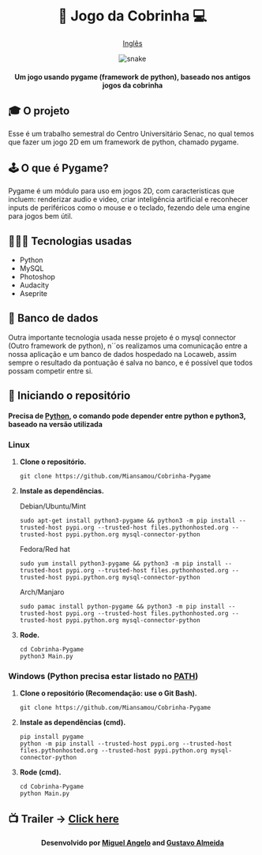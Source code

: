 <div align="center">

  <h1>🐍 Jogo da Cobrinha 💻</h1>
  
  [Inglês](https://github.com/Miansamou/Cobrinha-Pygame/blob/master/README.md)
  
  ![snake](https://i.pinimg.com/originals/5b/6d/32/5b6d328e9b60ec558b4b3b0ae29f60b6.jpg)
  
  <h4>Um jogo usando pygame (framework de python), baseado nos antigos jogos da cobrinha</h4>
  
</div>

## 🎓 O projeto
Esse é um trabalho semestral do Centro Universitário Senac, no qual temos que fazer um jogo 2D em um framework de python, chamado pygame.

## 🕹️ O que é Pygame?
Pygame é um módulo para uso em jogos 2D, com caracteristicas que incluem: renderizar audio e video, criar inteligência artificial e reconhecer inputs de periféricos como o mouse e o teclado, fezendo dele uma engine para jogos bem útil.

## 👨🏽‍💻 Tecnologias usadas

* Python
* MySQL
* Photoshop
* Audacity
* Aseprite

## 📂 Banco de dados
Outra importante tecnologia usada nesse projeto é o mysql connector (Outro framework de python), n´´os realizamos uma comunicação entre a nossa aplicação e um banco de dados hospedado na Locaweb, assim sempre o resultado da pontuação é salva no banco, e é possível que todos possam competir entre si.

## 👾 Iniciando o repositório 

#### Precisa de [Python](https://www.python.org), o comando pode depender entre python e python3, baseado na versão utilizada

### Linux

1.  **Clone o repositório.**

    ```shell
    git clone https://github.com/Miansamou/Cobrinha-Pygame
    ```
    
2.  **Instale as dependências.**

    Debian/Ubuntu/Mint

    ```shell
    sudo apt-get install python3-pygame && python3 -m pip install --trusted-host pypi.org --trusted-host files.pythonhosted.org --trusted-host pypi.python.org mysql-connector-python
    ```
    
    Fedora/Red hat

    ```shell
    sudo yum install python3-pygame && python3 -m pip install --trusted-host pypi.org --trusted-host files.pythonhosted.org --trusted-host pypi.python.org mysql-connector-python
    ```
    
    Arch/Manjaro

    ```shell
    sudo pamac install python-pygame && python3 -m pip install --trusted-host pypi.org --trusted-host files.pythonhosted.org --trusted-host pypi.python.org mysql-connector-python
    ```
    
3.  **Rode.**

    ```shell
    cd Cobrinha-Pygame
    python3 Main.py
    ```
      
### Windows (Python precisa estar listado no [PATH](https://www.computerhope.com/issues/ch000549.htm))

1.  **Clone o repositório (Recomendação: use o Git Bash).**

    ```shell
    git clone https://github.com/Miansamou/Cobrinha-Pygame
    ```
    
2.  **Instale as dependências (cmd).**

    ```shell
    pip install pygame
    python -m pip install --trusted-host pypi.org --trusted-host files.pythonhosted.org --trusted-host pypi.python.org mysql-connector-python
    ```
    
3.  **Rode (cmd).**

    ```shell
    cd Cobrinha-Pygame
    python Main.py
    ```

## 📺 Trailer -> [Click here](https://vimeo.com/427165145)

<h4 align="center">
    Desenvolvido por <a href="https://www.linkedin.com/in/miguel-angelo-152241160/">Miguel Angelo</a> and <a href="https://www.linkedin.com/in/gustavo-c-43122210a/">Gustavo Almeida</a>
</h4>
